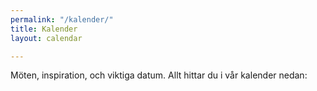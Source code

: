 ```yaml
---
permalink: "/kalender/"
title: Kalender
layout: calendar

---
```

Möten, inspiration, och viktiga datum. Allt hittar du i vår kalender nedan: